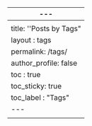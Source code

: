 | ---                     |
| ----------------------- |
|                         |
| title: ''Posts by Tags" |
| layout : tags           |
| permalink: /tags/       |
| author_profile: false   |
| toc : true              |
| toc_sticky: true        |
| toc_label : "Tags"      |
| ---                     |
|                         |